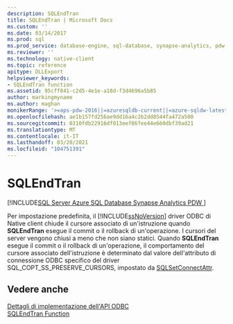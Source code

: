 ```yaml
---
description: SQLEndTran
title: SQLEndTran | Microsoft Docs
ms.custom: ''
ms.date: 03/14/2017
ms.prod: sql
ms.prod_service: database-engine, sql-database, synapse-analytics, pdw
ms.reviewer: ''
ms.technology: native-client
ms.topic: reference
apitype: DLLExport
helpviewer_keywords:
- SQLEndTran function
ms.assetid: 95cff841-c2d5-4e1e-a18d-f3d4696a5b85
author: markingmyname
ms.author: maghan
monikerRange: '>=aps-pdw-2016||=azuresqldb-current||=azure-sqldw-latest||>=sql-server-2016||>=sql-server-linux-2017||=azuresqldb-mi-current'
ms.openlocfilehash: ae1b157fd256ae9dd16a4c2b2dd8544fa472a500
ms.sourcegitcommit: 0310fdb22916df013eef86fee44e660dbf39ad21
ms.translationtype: MT
ms.contentlocale: it-IT
ms.lasthandoff: 03/20/2021
ms.locfileid: "104751391"
---
```

# <a name="sqlendtran"></a>SQLEndTran
[!INCLUDE[SQL Server Azure SQL Database Synapse Analytics PDW ](../../includes/applies-to-version/sql-asdb-asdbmi-asa-pdw.md)]

  Per impostazione predefinita, il [!INCLUDE[ssNoVersion](../../includes/ssnoversion-md.md)] driver ODBC di Native client chiude il cursore associato di un'istruzione quando **SQLEndTran** esegue il commit o il rollback di un'operazione. I cursori del server vengono chiusi a meno che non siano statici. Quando **SQLEndTran** esegue il commit o il rollback di un'operazione, il comportamento del cursore associato dell'istruzione è determinato dal valore dell'attributo di connessione ODBC specifico del driver SQL_COPT_SS_PRESERVE_CURSORS, impostato da [SQLSetConnectAttr](../../relational-databases/native-client-odbc-api/sqlsetconnectattr.md).  
  
## <a name="see-also"></a>Vedere anche  
 [Dettagli di implementazione dell'API ODBC](../../relational-databases/native-client-odbc-api/odbc-api-implementation-details.md)   
 [SQLEndTran Function](../../odbc/reference/syntax/sqlendtran-function.md)  
  
